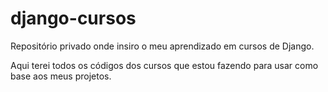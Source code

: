 # django-cursos

Repositório privado onde insiro o meu aprendizado em cursos de Django.

Aqui terei todos os códigos dos cursos que estou fazendo para usar como base aos meus projetos.


